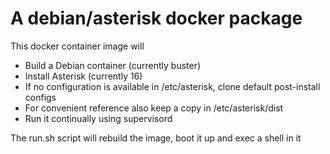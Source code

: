 # A debian/asterisk docker package

This docker container image will
- Build a Debian container (currently buster)
- Install Asterisk (currently 16)
- If no configuration is available in /etc/asterisk, clone default post-install configs
- For convenient reference also keep a copy in /etc/asterisk/dist
- Run it continually using supervisord

The run.sh script will rebuild the image, boot it up and exec a shell in it

